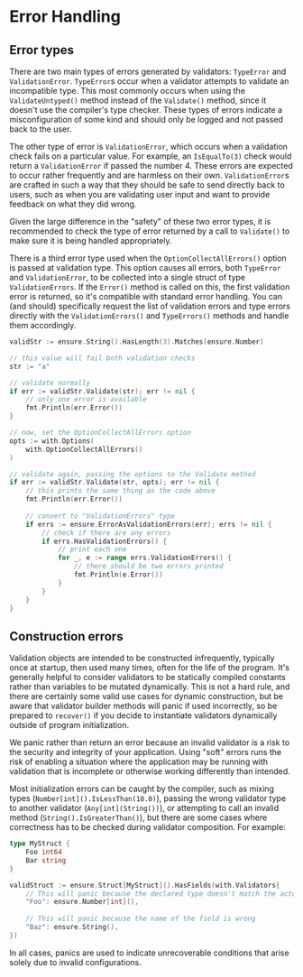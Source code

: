 # Error Handling

## Error types

There are two main types of errors generated by validators: `TypeError` and
`ValidationError`.  `TypeError`s occur when a validator attempts to validate
an incompatible type.  This most commonly occurs when using the `ValidateUntyped()`
method instead of the `Validate()` method, since it doesn't use the compiler's
type checker.  These types of errors indicate a misconfiguration of some
kind and should only be logged and not passed back to the user.

The other type of error is `ValidationError`, which occurs when a validation
check fails on a particular value.  For example, an `IsEqualTo(3)` check would
return a `ValidationError` if passed the number 4.  These errors are expected
to occur rather frequently and are harmless on their own.  `ValidationError`s
are crafted in such a way that they should be safe to send directly back to users,
such as when you are validating user input and want to provide feedback on what
they did wrong.

Given the large difference in the "safety" of these two error types, it is
recommended to check the type of error returned by a call to `Validate()` to
make sure it is being handled appropriately.

There is a third error type used when the `OptionCollectAllErrors()` option is
passed at validation type.  This option causes all errors, both `TypeError` and
`ValidationError`, to be collected into a single struct of type `ValidationErrors`.
If the `Error()` method is called on this, the first validation error is returned,
so it's compatible with standard error handling.  You can (and should) specifically
request the list of validation errors and type errors directly with the 
`ValidationErrors()` and `TypeErrors()` methods and handle them accordingly.

```go
validStr := ensure.String().HasLength(3).Matches(ensure.Number)

// this value will fail both validation checks
str := "a"

// validate normally
if err := validStr.Validate(str); err != nil {
	// only one error is available 
	fmt.Println(err.Error())
}

// now, set the OptionCollectAllErrors option
opts := with.Options(
	with.OptionCollectAllErrors()
)

// validate again, passing the options to the Validate method
if err := validStr.Validate(str, opts); err != nil {
	// this prints the same thing as the code above 
	fmt.Println(err.Error())
	
	// convert to "ValidationErrors" type 
	if errs := ensure.ErrorAsValidationErrors(err); errs != nil {
		// check if there are any errors 
		if errs.HasValidationErrors() {
			// print each one 
			for _, e := range errs.ValidationErrors() {
				// there should be two errors printed 
				fmt.Println(e.Error())
			}
		}
	}
}
```

## Construction errors

Validation objects are intended to be constructed infrequently, typically once
at startup, then used many times, often for the life of the program.  It's
generally helpful to consider validators to be statically compiled constants
rather than variables to be mutated dynamically.  This is not a hard rule, and
there are certainly some valid use cases for dynamic construction, but be aware
that validator builder methods will panic if used incorrectly, so be prepared to
`recover()` if you decide to instantiate validators dynamically outside of program
initialization.

We panic rather than return an error because an invalid validator is a risk to
the security and integrity of your application. Using "soft" errors runs the
risk of enabling a situation where the application may be running with validation
that is incomplete or otherwise working differently than intended.

Most initialization errors can be caught by the compiler, such as mixing types
(`Number[int]().IsLessThan(10.0)`), passing the wrong validator type to
another validator (`Any[int](String())`), or attempting to call
an invalid method (`String().IsGreaterThan()`), but there are some cases where
correctness has to be checked during validator composition.  For example:

```go
type MyStruct {
    Foo int64
    Bar string
}

validStruct := ensure.Struct[MyStruct]().HasFields(with.Validators{
    // This will panic because the declared type doesn't match the actual field type
    "Foo": ensure.Number[int](),
    
    // This will panic because the name of the field is wrong
    "Baz": ensure.String(),
})
```

In all cases, panics are used to indicate unrecoverable conditions that arise
solely due to invalid configurations.